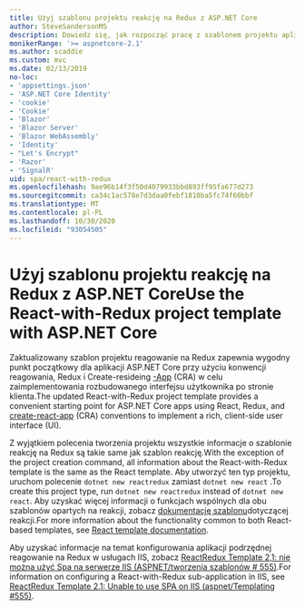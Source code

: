 ```yaml
---
title: Użyj szablonu projektu reakcję na Redux z ASP.NET Core
author: SteveSandersonMS
description: Dowiedz się, jak rozpocząć pracę z szablonem projektu aplikacji jednostronicowej (SPA, ASP.NET Core single page) w celu reagowania na aplikacje Redux i Create-reaguje na.
monikerRange: '>= aspnetcore-2.1'
ms.author: scaddie
ms.custom: mvc
ms.date: 02/13/2019
no-loc:
- 'appsettings.json'
- 'ASP.NET Core Identity'
- 'cookie'
- 'Cookie'
- 'Blazor'
- 'Blazor Server'
- 'Blazor WebAssembly'
- 'Identity'
- "Let's Encrypt"
- 'Razor'
- 'SignalR'
uid: spa/react-with-redux
ms.openlocfilehash: 9ae96b14f3f50d4079933bbd893ff95fa677d273
ms.sourcegitcommit: ca34c1ac578e7d3daa0febf1810ba5fc74f60bbf
ms.translationtype: MT
ms.contentlocale: pl-PL
ms.lasthandoff: 10/30/2020
ms.locfileid: "93054505"
---
```

# <a name="use-the-react-with-redux-project-template-with-aspnet-core"></a><span data-ttu-id="16b6f-103">Użyj szablonu projektu reakcję na Redux z ASP.NET Core</span><span class="sxs-lookup"><span data-stu-id="16b6f-103">Use the React-with-Redux project template with ASP.NET Core</span></span>

<span data-ttu-id="16b6f-104">Zaktualizowany szablon projektu reagowanie na Redux zapewnia wygodny punkt początkowy dla aplikacji ASP.NET Core przy użyciu konwencji reagowania, Redux i Create-resideing [-App](https://github.com/facebookincubator/create-react-app) (CRA) w celu zaimplementowania rozbudowanego interfejsu użytkownika po stronie klienta.</span><span class="sxs-lookup"><span data-stu-id="16b6f-104">The updated React-with-Redux project template provides a convenient starting point for ASP.NET Core apps using React, Redux, and [create-react-app](https://github.com/facebookincubator/create-react-app) (CRA) conventions to implement a rich, client-side user interface (UI).</span></span>

<span data-ttu-id="16b6f-105">Z wyjątkiem polecenia tworzenia projektu wszystkie informacje o szablonie reakcję na Redux są takie same jak szablon reakcję.</span><span class="sxs-lookup"><span data-stu-id="16b6f-105">With the exception of the project creation command, all information about the React-with-Redux template is the same as the React template.</span></span> <span data-ttu-id="16b6f-106">Aby utworzyć ten typ projektu, uruchom polecenie `dotnet new reactredux` zamiast `dotnet new react` .</span><span class="sxs-lookup"><span data-stu-id="16b6f-106">To create this project type, run `dotnet new reactredux` instead of `dotnet new react`.</span></span> <span data-ttu-id="16b6f-107">Aby uzyskać więcej informacji o funkcjach wspólnych dla obu szablonów opartych na reakcji, zobacz [dokumentację szablonu](xref:spa/react)dotyczącej reakcji.</span><span class="sxs-lookup"><span data-stu-id="16b6f-107">For more information about the functionality common to both React-based templates, see [React template documentation](xref:spa/react).</span></span>

<span data-ttu-id="16b6f-108">Aby uzyskać informacje na temat konfigurowania aplikacji podrzędnej reagowanie na Redux w usługach IIS, zobacz [ReactRedux Template 2,1: nie można użyć Spa na serwerze IIS (ASPNET/tworzenia szablonów &num; 555)](https://github.com/aspnet/Templating/issues/555).</span><span class="sxs-lookup"><span data-stu-id="16b6f-108">For information on configuring a React-with-Redux sub-application in IIS, see [ReactRedux Template 2.1: Unable to use SPA on IIS (aspnet/Templating &num;555)](https://github.com/aspnet/Templating/issues/555).</span></span>
